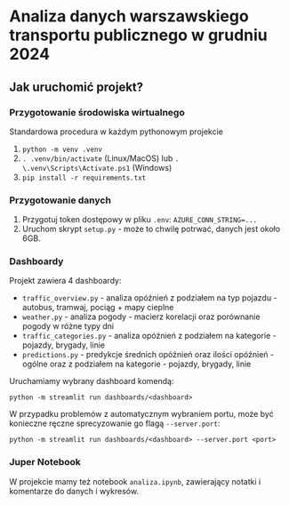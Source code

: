 # Analiza danych warszawskiego transportu publicznego w grudniu 2024

## Jak uruchomić projekt?

### Przygotowanie środowiska wirtualnego

Standardowa procedura w każdym pythonowym projekcie

1. `python -m venv .venv`
2. `. .venv/bin/activate` (Linux/MacOS) lub `. \.venv\Scripts\Activate.ps1` (Windows)
3. `pip install -r requirements.txt`

### Przygotowanie danych

1. Przygotuj token dostępowy w pliku `.env`: `AZURE_CONN_STRING=...`
2. Uruchom skrypt `setup.py` - może to chwilę potrwać, danych jest około 6GB.

### Dashboardy

Projekt zawiera 4 dashboardy:

- `traffic_overview.py` - analiza opóźnień z podziałem na typ pojazdu - autobus, tramwaj, pociąg + mapy cieplne
- `weather.py` - analiza pogody - macierz korelacji oraz porównanie pogody w różne typy dni
- `traffic_categories.py` - analiza opóźnień z podziałem na kategorie - pojazdy, brygady, linie
- `predictions.py` - predykcje średnich opóźnień oraz ilości opóźnień - ogólne oraz z podziałem na kategorie - pojazdy,
  brygady, linie

Uruchamiamy wybrany dashboard komendą:

```
python -m streamlit run dashboards/<dashboard>
```

W przypadku problemów z automatycznym wybraniem portu, może być konieczne ręczne sprecyzowanie go flagą `--server.port`:

```
python -m streamlit run dashboards/<dashboard> --server.port <port>
```

### Juper Notebook

W projekcie mamy też notebook `analiza.ipynb`, zawierający notatki i komentarze do danych i wykresów.
